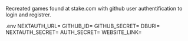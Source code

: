 Recreated games found at stake.com with github user authentification to login and registrer.

.env 
NEXTAUTH_URL=
GITHUB_ID=
GITHUB_SECRET=
DBURI=
NEXTAUTH_SECRET=
AUTH_SECRET=
WEBSITE_LINK=
